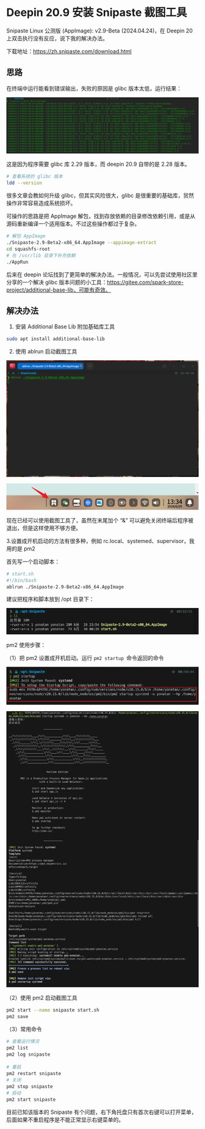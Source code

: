 # Deepin 20.9 安装 Snipaste 截图工具

Snipaste Linux 公测版 (AppImage): v2.9-Beta (2024.04.24)，在 Deepin 20 上双击执行没有反应，说下我的解决办法。

下载地址：https://zh.snipaste.com/download.html



## 思路

在终端中运行能看到错误输出，失败的原因是 glibc 版本太低，运行结果：

![image-20240629132309663](./install-snipaste-on-deepin20.assets/image-20240629132309663.png)

这是因为程序需要 glibc 库 2.29 版本，而 deepin 20.9 自带的是 2.28 版本。

```bash
# 查看系统的 glibc 版本
ldd --version
```

很多文章会教如何升级 glibc，但其实风险很大，glibc 是很重要的基础库，贸然操作非常容易造成系统损坏。

可操作的思路是把 AppImage 解包，找到存放依赖的目录修改依赖引用，或是从源码重新编译一个适用版本。不过这些操作都过于复杂。

```bash
# 解包 AppImage
./Snipaste-2.9-Beta2-x86_64.AppImage --appimage-extract
cd squashfs-root
# 在 /usr/lib 目录下补充依赖
./AppRun
```

后来在 deepin 论坛找到了更简单的解决办法。一般情况，可以先尝试使用社区里分享的一个解决 glibc 版本问题的小工具：https://gitee.com/spark-store-project/additional-base-lib，可能有奇效。



## 解决办法

1. 安装 Additional Base Lib 附加基础库工具

```bash
sudo apt install additional-base-lib
```

2. 使用 ablrun 启动截图工具

![image-20240629171457492](./install-snipaste-on-deepin20.assets/image-20240629171457492.png)

![image-20240629133512971](./install-snipaste-on-deepin20.assets/image-20240629133512971.png)

现在已经可以使用截图工具了，虽然在末尾加个 “&” 可以避免关闭终端后程序被退出，但是这样使用不够方便。

3.设置成开机启动的方法有很多种，例如 rc.local、systemed、supervisor，我用的是 pm2

首先写一个启动脚本：

```bash
# start.sh
#!/bin/bash
ablrun ./Snipaste-2.9-Beta2-x86_64.AppImage
```

建议把程序和脚本放到 /opt 目录下：

![image-20240630005414150](./install-snipaste-on-deepin20.assets/image-20240630005414150.png)

pm2 使用步骤：

（1）把 pm2 设置成开机启动。运行 `pm2 startup `命令返回的命令

![image-20240630005820617](./install-snipaste-on-deepin20.assets/image-20240630005820617.png)

![image-20240630010115637](./install-snipaste-on-deepin20.assets/image-20240630010115637.png)

（2）使用 pm2 启动截图工具

```bash
pm2 start --name snipaste start.sh
pm2 save
```

（3）常用命令

```bash
# 查看运行情况
pm2 list
pm2 log snipaste

# 重启
pm2 restart snipaste
# 关闭
pm2 stop snipaste
# 启动
pm2 start snipaste
```

目前已知该版本的 Snipaste 有个问题，右下角托盘只有首次右键可以打开菜单，后面如果不重启程序是不能正常显示右键菜单的。
